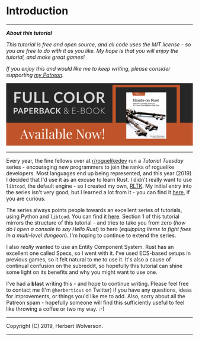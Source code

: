 # Introduction

---

***About this tutorial***

*This tutorial is free and open source, and all code uses the MIT license - so you are free to do with it as you like. My hope is that you will enjoy the tutorial, and make great games!*

*If you enjoy this and would like me to keep writing, please consider supporting [my Patreon](https://www.patreon.com/blackfuture).*

[![Hands-On Rust](./beta-webBanner.jpg)](https://pragprog.com/titles/hwrust/hands-on-rust/)

---

Every year, the fine fellows over at [r/roguelikedev](https://www.reddit.com/r/roguelikedev/new/) run a *Tutorial Tuesday* series - encouraging new programmers to join the ranks of roguelike developers. Most languages end up being represented, and this year (2019) I decided that I'd use it as an excuse to learn Rust. I didn't really want to use `libtcod`, the default engine - so I created my own, [RLTK](https://github.com/thebracket/bracket-lib). My initial entry into the series isn't very good, but I learned a lot from it - you can find it [here](https://github.com/thebracket/rustyroguelike), if you are curious.

The series always points people towards an excellent series of tutorials, using Python and `libtcod`. You can find it [here](http://rogueliketutorials.com/tutorials/tcod/). Section 1 of this tutorial mirrors the structure of this tutorial - and tries to take you from zero (*how do I open a console to say Hello Rust*) to hero (*equipping items to fight foes in a multi-level dungeon*). I'm hoping to continue to extend the series.

I also *really* wanted to use an Entity Component System. Rust has an excellent one called Specs, so I went with it. I've used ECS-based setups in previous games, so it felt natural to me to use it. It's also a cause of continual confusion on the subreddit, so hopefully this tutorial can shine some light on its benefits and why you might want to use one.

I've had a **blast** writing this - and hope to continue writing. Please feel free to contact me (I'm `@herberticus` on Twitter) if you have any questions, ideas for improvements, or things you'd like me to add. Also, sorry about all the Patreon spam - hopefully someone will find this sufficiently useful to feel like throwing a coffee or two my way. :-)

---

Copyright (C) 2019, Herbert Wolverson.

---
